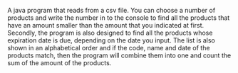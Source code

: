 A java program that reads from a csv file. You can choose a number of products and write the number in to the console to find all the products that have an amount smaller than the amount that you indicated at first. Secondly, the program is also designed to find all the products whose expiration date is due, depending on the date you input. The list is also shown in an alphabetical order and if the code, name and date of the products match, then the program will combine them into one and count the sum of the amount of the products.
